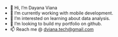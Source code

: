 - 👋 Hi, I’m Dayana Viana
- 👀 I’m currently working with mobile development.
- 🌱 I’m interested on learning about data analysis.
- 💞️ I’m looking to build my portfolio on github.
- 📫 Reach me @ dviana.tech@gmail.com

<!---
dayanaviana/dayanaviana is a ✨ special ✨ repository because its `README.md` (this file) appears on your GitHub profile.
You can click the Preview link to take a look at your changes.
--->
